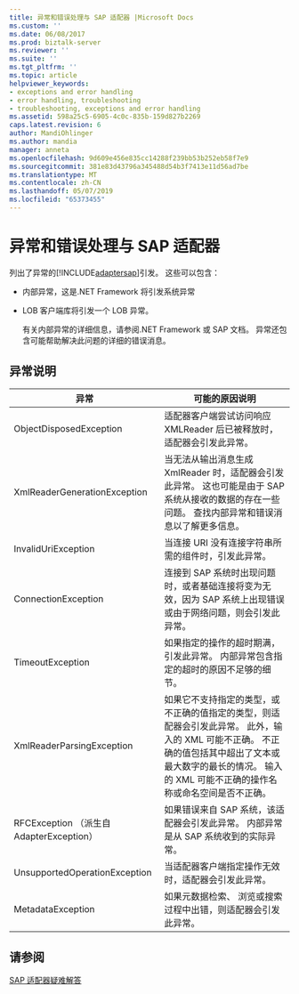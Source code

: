 ```yaml
---
title: 异常和错误处理与 SAP 适配器 |Microsoft Docs
ms.custom: ''
ms.date: 06/08/2017
ms.prod: biztalk-server
ms.reviewer: ''
ms.suite: ''
ms.tgt_pltfrm: ''
ms.topic: article
helpviewer_keywords:
- exceptions and error handling
- error handling, troubleshooting
- troubleshooting, exceptions and error handling
ms.assetid: 598a25c5-6905-4c0c-835b-159d827b2269
caps.latest.revision: 6
author: MandiOhlinger
ms.author: mandia
manager: anneta
ms.openlocfilehash: 9d609e456e835cc14288f239bb53b252eb58f7e9
ms.sourcegitcommit: 381e83d43796a345488d54b3f7413e11d56ad7be
ms.translationtype: MT
ms.contentlocale: zh-CN
ms.lasthandoff: 05/07/2019
ms.locfileid: "65373455"
---
```

# <a name="exceptions-and-error-handling-with-the-sap-adapter"></a>异常和错误处理与 SAP 适配器
列出了异常的[!INCLUDE[adaptersap](../../includes/adaptersap-md.md)]引发。 这些可以包含：  

- 内部异常，这是.NET Framework 将引发系统异常  

- LOB 客户端库将引发一个 LOB 异常。  

  有关内部异常的详细信息，请参阅.NET Framework 或 SAP 文档。 异常还包含可能帮助解决此问题的详细的错误消息。  

## <a name="exception-descriptions"></a>异常说明  

|异常|可能的原因说明|  
|---------------|---------------------------------|  
|ObjectDisposedException|适配器客户端尝试访问响应 XMLReader 后已被释放时，适配器会引发此异常。|  
|XmlReaderGenerationException|当无法从输出消息生成 XmlReader 时，适配器会引发此异常。 这也可能是由于 SAP 系统从接收的数据的存在一些问题。 查找内部异常和错误消息以了解更多信息。|  
|InvalidUriException|当连接 URI 没有连接字符串所需的组件时，引发此异常。|  
|ConnectionException|连接到 SAP 系统时出现问题时，或者基础连接将变为无效，因为 SAP 系统上出现错误或由于网络问题，则会引发此异常。|  
|TimeoutException|如果指定的操作的超时期满，引发此异常。 内部异常包含指定的超时的原因不足够的细节。|  
|XmlReaderParsingException|如果它不支持指定的类型，或不正确的值指定的类型，则适配器会引发此异常。 此外，输入的 XML 可能不正确。 不正确的值包括其中超出了文本或最大数字的最长的情况。 输入的 XML 可能不正确的操作名称或命名空间是否不正确。|  
|RFCException （派生自 AdapterException）|如果错误来自 SAP 系统，该适配器会引发此异常。 内部异常是从 SAP 系统收到的实际异常。|  
|UnsupportedOperationException|当适配器客户端指定操作无效时，适配器会引发此异常。|  
|MetadataException|如果元数据检索、 浏览或搜索过程中出错，则适配器会引发此异常。|  

## <a name="see-also"></a>请参阅  
[SAP 适配器疑难解答](../../adapters-and-accelerators/adapter-sap/troubleshoot-the-sap-adapter.md)